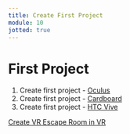 ```yaml
---
title: Create First Project
module: 10
jotted: true
---
```


# First Project

1. Create first project - <a href="https://developers.google.com/vr/develop/unity/get-started-android" target="_new">Oculus</a>
2. Create first project - <a href="https://www.sgurwinderr.com/2019/11/google-vr-cardboard-tutorial-2019-three.html" target="_new">Cardboard</a>
3. Create first project - <a href="https://www.raywenderlich.com/9189-htc-vive-tutorial-for-unity" target="_new">HTC Vive</a>

<a href="https://forum.unity.com/threads/new-vr-beginner-escape-room.834769/" target="_new">Create VR Escape Room in VR</a>